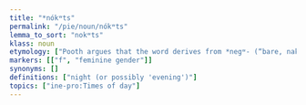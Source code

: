 ```yaml
---
title: "*nókʷts"
permalink: "/pie/noun/nókʷts"
lemma_to_sort: "nokʷts"
klass: noun
etymology: ["Pooth argues that the word derives from *negʷ- (“bare, naked”), and that the ablaut variants *nékʷt-, *nókʷt- should be analyzed as two separate words, *négʷts and *nógʷts, root nouns meaning \"dusk\" and \"night\" respectively, or originally \"getting bare (of sunlight)\" (action noun) and \"the result of getting bare (of sunlight)\" (noun with detransitive or middle meaning marked by the vowel *o). This analysis differs from the traditional one, in which *nékʷt-, *nókʷt- are simply ablaut variants used in different parts of the nominal paradigm, with no difference in meaning."]
markers: [["f", "feminine gender"]]
synonyms: []
definitions: ["night (or possibly 'evening')"]
topics: ["ine-pro:Times of day"]
---
```


